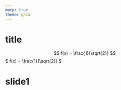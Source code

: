 ```yaml
---
marp: true
theme: gaia
---
```

<!--
headingDivider: 1
-->
<!-- paginate: true -->

# title
 $$ f(x) = \frac{1}{\sqrt{2}} $$
  $ f(x) = \frac{1}{\sqrt{2}} $

# slide1